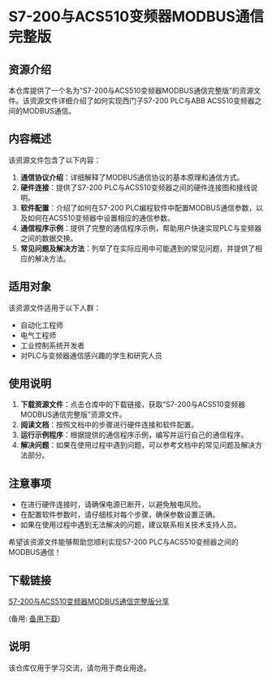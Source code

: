 # S7-200与ACS510变频器MODBUS通信完整版

## 资源介绍

本仓库提供了一个名为“S7-200与ACS510变频器MODBUS通信完整版”的资源文件。该资源文件详细介绍了如何实现西门子S7-200 PLC与ABB ACS510变频器之间的MODBUS通信。

## 内容概述

该资源文件包含了以下内容：

1. **通信协议介绍**：详细解释了MODBUS通信协议的基本原理和通信方式。
2. **硬件连接**：提供了S7-200 PLC与ACS510变频器之间的硬件连接图和接线说明。
3. **软件配置**：介绍了如何在S7-200 PLC编程软件中配置MODBUS通信参数，以及如何在ACS510变频器中设置相应的通信参数。
4. **通信程序示例**：提供了完整的通信程序示例，帮助用户快速实现PLC与变频器之间的数据交换。
5. **常见问题及解决方法**：列举了在实际应用中可能遇到的常见问题，并提供了相应的解决方法。

## 适用对象

该资源文件适用于以下人群：

- 自动化工程师
- 电气工程师
- 工业控制系统开发者
- 对PLC与变频器通信感兴趣的学生和研究人员

## 使用说明

1. **下载资源文件**：点击仓库中的下载链接，获取“S7-200与ACS510变频器MODBUS通信完整版”资源文件。
2. **阅读文档**：按照文档中的步骤进行硬件连接和软件配置。
3. **运行示例程序**：根据提供的通信程序示例，编写并运行自己的通信程序。
4. **解决问题**：如果在使用过程中遇到问题，可以参考文档中的常见问题及解决方法部分。

## 注意事项

- 在进行硬件连接时，请确保电源已断开，以避免触电风险。
- 在配置软件参数时，请仔细核对每个步骤，确保参数设置正确。
- 如果在使用过程中遇到无法解决的问题，建议联系相关技术支持人员。

希望该资源文件能够帮助您顺利实现S7-200 PLC与ACS510变频器之间的MODBUS通信！

## 下载链接
[S7-200与ACS510变频器MODBUS通信完整版分享](https://pan.quark.cn/s/0612bcd4c8cd) 

(备用: [备用下载](https://pan.baidu.com/s/1ovk6gmfOCCyz9wKC23bQbA?pwd=1234))

## 说明

该仓库仅用于学习交流，请勿用于商业用途。
